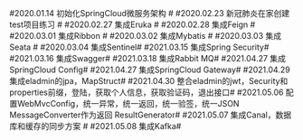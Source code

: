 #2020.01.14 初始化SpringCloud微服务架构 #
#2020.02.23 新冠肺炎在家创建test项目练习 #
#2020.02.27 集成Eruka #
#2020.02.28 集成Feign #
#2020.03.01 集成Ribbon #
#2020.03.02 集成Mybatis #
#2020.03.03 集成Seata #
#2020.03.04 集成Sentinel#
#2021.03.15 集成Spring Security#
#2021.03.16 集成Swagger#
#2021.03.18 集成Rabbit MQ#
#2021.04.27 集成SpringCloud Config#
#2021.04.27 集成SpringCloud Gateway#
#2021.04.29 集成eladmin的jpa，MapStruct#
#2021.04.30 整合eladmin的jwt，Security和properties前缀，登陆，获取个人信息，获取验证码，退出接口#
#2021.05.06 配置WebMvcConfig，统一异常，统一返回，统一验签，统一JSON MessageConverter作为返回 ResultGenerator#
#2021.05.07 集成Canal，数据库和缓存的同步方案 #
#2021.05.08 集成Kafka#
